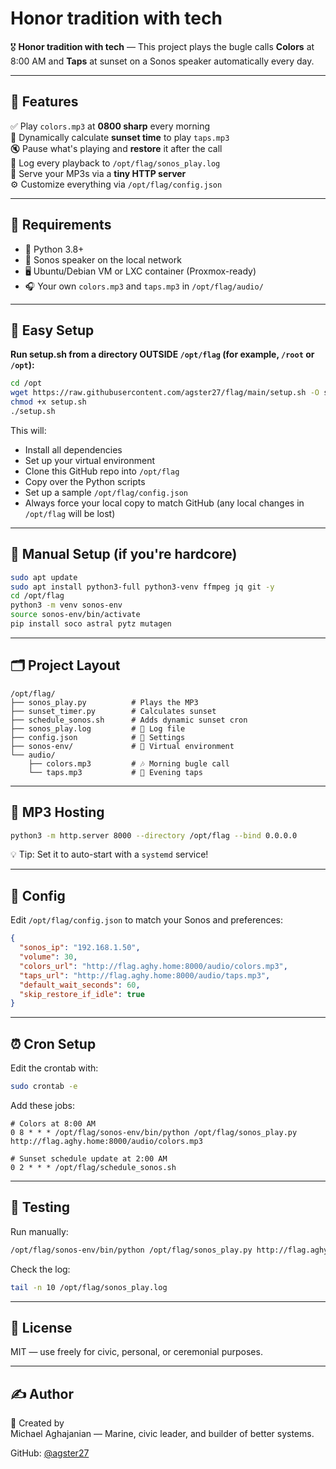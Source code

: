 # Honor tradition with tech

🎖️ **Honor tradition with tech** — This project plays the bugle calls **Colors** at 8:00 AM and **Taps** at sunset on a Sonos speaker automatically every day.

---

## 🌟 Features

✅ Play `colors.mp3` at **0800 sharp** every morning  
🌅 Dynamically calculate **sunset time** to play `taps.mp3`  
🔇 Pause what's playing and **restore** it after the call  
📄 Log every playback to `/opt/flag/sonos_play.log`  
📡 Serve your MP3s via a **tiny HTTP server**  
⚙️ Customize everything via `/opt/flag/config.json`  

---

## 🧰 Requirements

- 🐍 Python 3.8+
- 📶 Sonos speaker on the local network
- 🖥️ Ubuntu/Debian VM or LXC container (Proxmox-ready)
- 🎧 Your own `colors.mp3` and `taps.mp3` in `/opt/flag/audio/`

---

## 🚀 Easy Setup

**Run setup.sh from a directory OUTSIDE `/opt/flag` (for example, `/root` or `/opt`):**

```bash
cd /opt
wget https://raw.githubusercontent.com/agster27/flag/main/setup.sh -O setup.sh
chmod +x setup.sh
./setup.sh
```

This will:

- Install all dependencies
- Set up your virtual environment
- Clone this GitHub repo into `/opt/flag`
- Copy over the Python scripts
- Set up a sample `/opt/flag/config.json`
- Always force your local copy to match GitHub (any local changes in `/opt/flag` will be lost)

---

## 🔧 Manual Setup (if you're hardcore)

```bash
sudo apt update
sudo apt install python3-full python3-venv ffmpeg jq git -y
cd /opt/flag
python3 -m venv sonos-env
source sonos-env/bin/activate
pip install soco astral pytz mutagen
```

---

## 🗂️ Project Layout

```
/opt/flag/
├── sonos_play.py          # Plays the MP3
├── sunset_timer.py        # Calculates sunset
├── schedule_sonos.sh      # Adds dynamic sunset cron
├── sonos_play.log         # 🎯 Log file
├── config.json            # 🔧 Settings
├── sonos-env/             # 🐍 Virtual environment
└── audio/
    ├── colors.mp3         # 🎶 Morning bugle call
    └── taps.mp3           # 🌅 Evening taps
```

---

## 📡 MP3 Hosting

```bash
python3 -m http.server 8000 --directory /opt/flag --bind 0.0.0.0
```

💡 Tip: Set it to auto-start with a `systemd` service!

---

## 📝 Config

Edit `/opt/flag/config.json` to match your Sonos and preferences:

```json
{
  "sonos_ip": "192.168.1.50",
  "volume": 30,
  "colors_url": "http://flag.aghy.home:8000/audio/colors.mp3",
  "taps_url": "http://flag.aghy.home:8000/audio/taps.mp3",
  "default_wait_seconds": 60,
  "skip_restore_if_idle": true
}
```

---

## ⏰ Cron Setup

Edit the crontab with:

```bash
sudo crontab -e
```

Add these jobs:

```cron
# Colors at 8:00 AM
0 8 * * * /opt/flag/sonos-env/bin/python /opt/flag/sonos_play.py http://flag.aghy.home:8000/audio/colors.mp3

# Sunset schedule update at 2:00 AM
0 2 * * * /opt/flag/schedule_sonos.sh
```

---

## 🧪 Testing

Run manually:

```bash
/opt/flag/sonos-env/bin/python /opt/flag/sonos_play.py http://flag.aghy.home:8000/audio/colors.mp3
```

Check the log:

```bash
tail -n 10 /opt/flag/sonos_play.log
```

---

## 📜 License

MIT — use freely for civic, personal, or ceremonial purposes.

---

## ✍️ Author

🫡 Created by  
Michael Aghajanian — Marine, civic leader, and builder of better systems.

GitHub: [@agster27](https://github.com/agster27)
